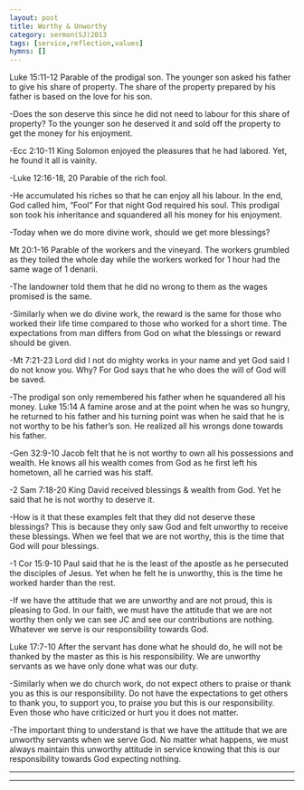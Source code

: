```yaml
---
layout: post
title: Worthy & Unworthy
category: sermon(SJ)2013
tags: [service,reflection,values]
hymns: []
---
```

Luke 15:11-12 Parable of the prodigal son. The younger son  asked his father to give his share of property. The share of the property prepared by his father is based on the love for his son. 

-Does the son deserve this since he did not need to labour for this share of property? To the younger son he deserved it and sold off the property to get the money for his enjoyment. 

-Ecc 2:10-11 King Solomon enjoyed the pleasures that he had labored. Yet, he found it all is vainity.

-Luke 12:16-18, 20 Parable of the rich fool. 

-He accumulated his riches so that he can enjoy all his labour. In the end, God called him, “Fool” For that night God required his soul. This prodigal son took his inheritance and squandered all his money for his enjoyment. 

-Today when we do more divine work,  should we get more blessings? 

Mt 20:1-16 Parable of the workers and the vineyard. The workers grumbled as they toiled the whole day while the workers worked for 1 hour had the same wage of 1 denarii.

-The landowner told them that he did no wrong to them as the wages promised is the same.

-Similarly when we do divine work, the reward is the same for those who worked their life time compared to those who worked for a short time. The expectations from man differs from God on what the blessings or reward should be given.

-Mt 7:21-23 Lord did I not do mighty works in your name and yet God said I do not know you. Why? For God says that he who does the will of God will be saved. 

-The prodigal son only remembered his father when he squandered all his money. Luke 15:14 A famine arose and at the point when he was so hungry, he returned to his father and his turning point was when he said that he is not worthy to be his father’s son. He realized all his wrongs done towards his father.

-Gen 32:9-10 Jacob felt that he is not worthy to own all his possessions and wealth. He knows all his wealth comes from God as he first left his hometown, all he carried was his staff.

-2 Sam 7:18-20 King David received blessings & wealth from God. Yet he said that he is not worthy to deserve it. 

-How is it that these examples felt that they did not deserve these blessings? This is because they only saw God and felt unworthy to receive these blessings. When we feel that we are not worthy, this is the time that God will pour blessings.

-1 Cor 15:9-10 Paul said that he is the least of the apostle as he persecuted the disciples of Jesus. Yet when he felt he is unworthy, this is the time he worked harder than the rest. 

-If we have the attitude that we are unworthy and are not proud, this is pleasing to God. In our faith, we must have the attitude that we are not worthy then only we can see JC and see our contributions are nothing. Whatever we serve is our responsibility towards God.

Luke 17:7-10 After the servant has done what he should do, he will not be thanked by the master as this is his responsibility. We are unworthy servants as we have only done what was our duty.

-Similarly when we do church work, do not expect others to praise or thank you as this is our responsibility. Do not have the expectations to get others to thank you, to support you, to praise you but this is our responsibility. Even those who have criticized or hurt you it does not matter. 

-The important thing to understand is that we have the attitude that we are unworthy servants when we serve God. No matter what happens, we must always maintain this unworthy attitude in service knowing that this is our responsibility towards  God expecting nothing. 



----
****

